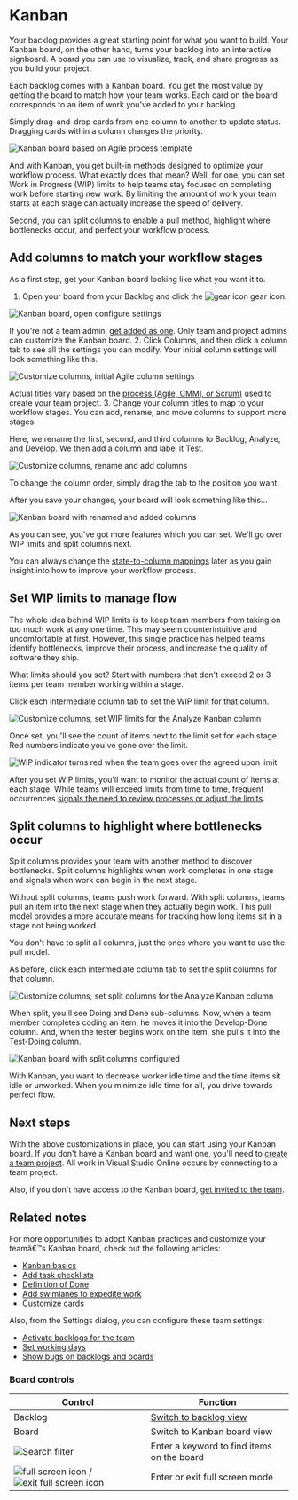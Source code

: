 
# Kanban


Your backlog provides a great starting point for what you want to build. 
Your Kanban board, on the other hand, turns your backlog into an interactive signboard. 
A board you can use to visualize, track, and share progress as you build your project.



Each backlog comes with a Kanban board. You get the most value by getting the board to match 
how your team works. Each card on the board corresponds to an item of work you've added to your backlog.



Simply drag-and-drop cards from one column to another to update status. 
Dragging cards within a column changes the priority.



![Kanban board based on Agile process template](./media/work-from-the-kanban-board-vs/ALM_KB_IntroChart_Agile.png)



And with Kanban, you get built-in methods designed to optimize your workflow process. 
What exactly does that mean? 
Well, for one, you can set Work in Progress (WIP) limits to help teams stay focused 
on completing work before starting new work. By limiting the amount of work your team 
starts at each stage can actually increase the speed of delivery.



Second, you can split columns to enable a pull method, highlight where bottlenecks occur, 
and perfect your workflow process.


## Add columns to match your workflow stages


As a first step, get your Kanban board looking like what you want it to.


1. Open your board from your Backlog and click the ![gear icon](./media/work-from-the-kanban-board-vs/gear_icon.png) gear icon.



![Kanban board, open configure settings](./media/work-from-the-kanban-board-vs/vso-open-configure-settings.png)



If you're not a team admin, [get added as one](https://msdn.microsoft.com/Library/vs/alm/work/scale/manage-team-assets#Addanaccountasateamadministrator). 
Only team and project admins can customize the Kanban board.
2. Click Columns, and then click a column tab to see all the settings you can modify. Your initial column settings will look something like this.



![Customize columns, initial Agile column settings](./media/work-from-the-kanban-board-vs/vso-column-settings-active-agile.png)



Actual titles vary based on the [process (Agile, CMMI, or Scrum)](https://msdn.microsoft.com/library/vs/alm/work/guidance/choose-process) used to create your team project.
3. Change your column titles to map to your workflow stages. You can add, rename, and move columns to support more stages.



Here, we rename the first, second, and third columns to Backlog, Analyze, and Develop. 
We then add a column and label it Test.



![Customize columns, rename and add columns](./media/work-from-the-kanban-board-vs/vso-column-settings-add-rename-columns.png)



To change the column order, simply drag the tab to the position you want.



After you save your changes, your board will look something like this...



![Kanban board with renamed and added columns](./media/work-from-the-kanban-board-vs/KB-customize-board-columns.png)



As you can see, you've got more features which you can set. 
We'll go over WIP limits and split columns next.



You can always change the [state-to-column mappings](https://msdn.microsoft.com/Library/vs/alm/work/kanban/add-columns) 
later as you gain insight into how to improve your workflow process.

## Set WIP limits to manage flow


The whole idea behind WIP limits is to keep team members from taking on too much work at any one time. 
This may seem counterintuitive and uncomfortable at first. However, this single practice has helped 
teams identify bottlenecks, improve their process, and increase the quality of software they ship.



What limits should you set?  Start with numbers that don't exceed 2 or 3 items per team member working within a stage.



Click each intermediate column tab to set the WIP limit for that column.



![Customize columns, set WIP limits for the Analyze Kanban column](./media/work-from-the-kanban-board-vs/vso-column-settings-wip-analyze.png)



Once set, you'll see the count of items next to the limit set for each stage. 
Red numbers indicate you've gone over the limit.



![WIP indicator turns red when the team goes over the agreed upon limit](./media/work-from-the-kanban-board-vs/vso-wip-limit-set.png)



After you set WIP limits, you'll want to monitor the actual count of items at each stage. 
While teams will exceed limits from time to time, frequent occurrences [signals the need to 
review processes or adjust the limits](https://msdn.microsoft.com/Library/vs/alm/Work/kanban/wip-limits).


## Split columns to highlight where bottlenecks occur


Split columns provides your team with another method to discover bottlenecks. 
Split columns highlights when work completes in one stage and signals when work can begin in the next stage.



Without split columns, teams push work forward. With split columns, 
teams pull an item into the next stage when they actually begin work. 
This pull model provides a more accurate means for tracking how long items sit in a stage not being worked.



You don't have to split all columns, just the ones where you want to use the pull model.



As before, click each intermediate column tab to set the split columns for that column.



![Customize columns, set split columns for the Analyze Kanban column](./media/work-from-the-kanban-board-vs/vso-kanban-split-columns-settings-analyze.png)



When split, you'll see Doing and Done sub-columns. 
Now, when a team member completes coding an item, he moves it into the Develop-Done column. 
And, when the tester begins work on the item, she pulls it into the Test-Doing column.



![Kanban board with split columns configured](./media/work-from-the-kanban-board-vs/vso-kanban-split-columns-board-update.png)



With Kanban, you want to decrease worker idle time and the time items sit idle or unworked. 
When you minimize idle time for all, you drive towards perfect flow.


## Next steps


With the above customizations in place, you can start using your Kanban board. 
If you don't have a Kanban board and want one, you'll need to [create a team project](https://www.visualstudio.com/get-started/setup/connect-to-visual-studio-online). 
All work in Visual Studio Online occurs by connecting to a team project.



Also, if you don't have access to the Kanban board, [get invited to the team](https://www.visualstudio.com/get-started/setup/add-team-members-vs).


## Related notes


For more opportunities to adopt Kanban practices and customize your teamâ€™s Kanban board, check out the following articles:


- [Kanban basics](https://msdn.microsoft.com/Library/vs/alm/work/kanban/kanban-basics)
- [Add task checklists](https://msdn.microsoft.com/Library/vs/alm/work/kanban/add-task-checklists)
- [Definition of Done](https://msdn.microsoft.com/Library/vs/alm/work/kanban/definition-of-done)
- [Add swimlanes to expedite work](https://msdn.microsoft.com/Library/vs/alm/work/kanban/expedite-work)
- [Customize cards](https://msdn.microsoft.com/Library/vs/alm/work/customize/customize-cards)


Also, from the Settings dialog, you can configure these team settings:


- [Activate backlogs for the team](https://msdn.microsoft.com/en-us/Library/vs/alm/Work/backlogs/organize-backlog#activate-backlogs)
- [Set working days](https://msdn.microsoft.com/en-us/Library/vs/alm/Work/scale/capacity-planning#team_settings)
- [Show bugs on backlogs and boards](https://msdn.microsoft.com/Library/vs/alm/work/customize/show-bugs-on-backlog)

### Board controls


| Control | Function |
| --- | --- |
| Backlog | [Switch to backlog view](https://www.visualstudio.com/get-started/work/create-your-backlog-vs) |
| Board | Switch to Kanban board view |
| ![Search filter](./media/work-from-the-kanban-board-vs/search_filter_icon.png) | Enter a keyword to find items on the board |
| ![full screen icon](./media/work-from-the-kanban-board-vs/fullscreen_icon.png) / ![exit full screen icon](./media/work-from-the-kanban-board-vs/exitfullscreen_icon.png) | Enter or exit full screen mode |

